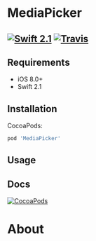 # MediaPicker
[![Swift 2.1](https://img.shields.io/badge/Swift-2.1-orange.svg?style=flat)](https://developer.apple.com/swift/)
[![Travis](https://img.shields.io/travis/TalntsApp/media-picker-ios.svg)](https://travis-ci.org/TalntsApp/media-picker-ios)
----

## Requirements

- iOS 8.0+
- Swift 2.1

## Installation

CocoaPods:

~~~ruby
pod 'MediaPicker'
~~~

## Usage



## Docs

[![CocoaPods](https://img.shields.io/cocoapods/metrics/doc-percent/MediaPicker.svg)](https://rawgit.com/Talnts/TalntsApp/media-picker-ios/docs/index.html)

# About
